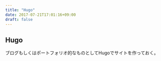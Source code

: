 ```yaml
---
title: "Hugo"
date: 2017-07-21T17:01:16+09:00
draft: false
---
```


## Hugo
ブログもしくはポートフォリオ的なものとしてHugoでサイトを作っておく。
